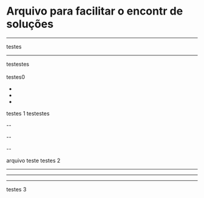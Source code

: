 # Arquivo para facilitar o encontr de soluções
---- 

testes

----------

testestes<br/><br/>
testes0

-

-

-






testes 1 testestes







--

--

--

  arquivo teste testes 2

---
---
---

testes 3
